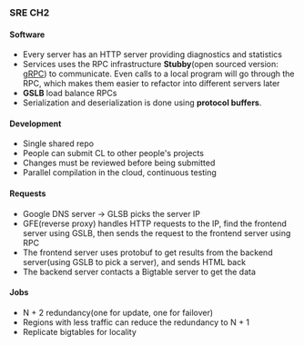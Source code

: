 ### SRE CH2

#### Software

* Every server has an HTTP server providing diagnostics and statistics
* Services uses the RPC infrastructure **Stubby**(open sourced version: [gRPC](http://www.grpc.io/)) to communicate. Even calls to a local program will go through the RPC, which makes them easier to refactor into different servers later
* **GSLB** load balance RPCs
* Serialization and deserialization is done using **protocol buffers**.

#### Development

* Single shared repo
* People can submit CL to other people's projects
* Changes must be reviewed before being submitted
* Parallel compilation in the cloud, continuous testing

#### Requests

* Google DNS server -> GLSB picks the server IP
* GFE(reverse proxy) handles HTTP requests to the IP, find the frontend server using GSLB, then sends the request to the frontend server using RPC
* The frontend server uses protobuf to get results from the backend server(using GSLB to pick a server), and sends HTML back
* The backend server contacts a Bigtable server to get the data

#### Jobs

* N + 2 redundancy(one for update, one for failover)
* Regions with less traffic can reduce the redundancy to N + 1
* Replicate bigtables for locality
